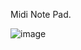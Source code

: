 Midi Note Pad.




![image](https://user-images.githubusercontent.com/8905472/219409314-85da6912-e036-4400-ae01-5c222a4ef196.png)

